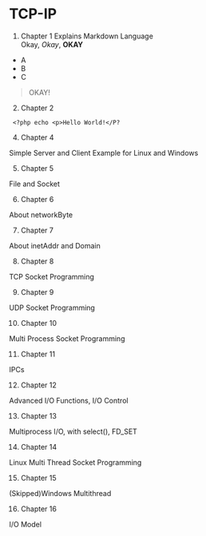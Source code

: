 # TCP-IP
1. Chapter 1
  Explains Markdown Language  
  Okay, _Okay_, **OKAY**  
  * A
  * B
  * C
> OKAY!

2. Chapter 2
~~~~~~~
 <?php echo <p>Hello World!</P?
~~~~~~~

4. Chapter 4

  Simple Server and Client Example for Linux and Windows

5. Chapter 5

  File and Socket

6. Chapter 6

  About networkByte

7. Chapter 7

  About inetAddr and Domain

8. Chapter 8

  TCP Socket Programming

9. Chapter 9

  UDP Socket Programming

10. Chapter 10

  Multi Process Socket Programming

11. Chapter 11

  IPCs
  
12. Chapter 12

  Advanced I/O Functions, I/O Control

13. Chapter 13

  Multiprocess I/O, with select(), FD_SET

14. Chapter 14

  Linux Multi Thread Socket Programming

15. Chapter 15

  (Skipped)Windows Multithread

16. Chapter 16

  I/O Model